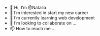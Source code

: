 - 👋 Hi, I’m @Natalia
- 👀 I’m interested in start my new career 
- 🌱 I’m currently learning web development
- 💞️ I’m looking to collaborate on ...
- 📫 How to reach me ...

<!---
NataliDob/NataliDob is a ✨ special ✨ repository because its `README.md` (this file) appears on your GitHub profile.
You can click the Preview link to take a look at your changes.
--->
